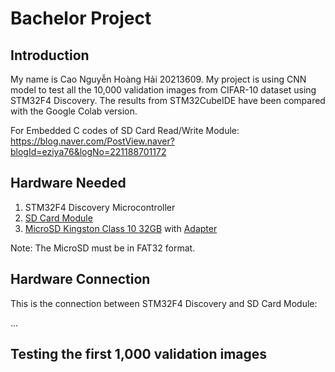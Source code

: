 # Bachelor Project

## Introduction

My name is Cao Nguyễn Hoàng Hải 20213609. My project is using CNN model to test all the 10,000 validation images from CIFAR-10 dataset using STM32F4 Discovery. The results from STM32CubeIDE have been compared with the Google Colab version.

For Embedded C codes of SD Card Read/Write Module: https://blog.naver.com/PostView.naver?blogId=eziya76&logNo=221188701172

## Hardware Needed

1. STM32F4 Discovery Microcontroller
2. [SD Card Module](https://linhkienchatluong.vn/module-doc-the-nho/module-doc-the-sd-card_sp497_ct206.aspx)
3. [MicroSD Kingston Class 10 32GB](https://cellphones.com.vn/the-nho-microsd-kingston-class-10-non-adapter-32gb.html) with [Adapter](https://tuanphong.vn/adapter-the-nho/adapter-microsd-to-sd)

Note: The MicroSD must be in FAT32 format.

## Hardware Connection

This is the connection between STM32F4 Discovery and SD Card Module:

...

## Testing the first 1,000 validation images

